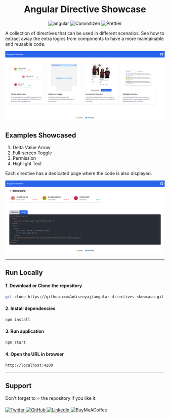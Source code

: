 <h1 align="center">Angular Directive Showcase</h1>
<p align="center">
  <img src="https://img.shields.io/badge/Angular-v12-red?style=for-the-badge&logo=angular" alt="angular">
  <img src="https://img.shields.io/badge/Conventional Commits-friendly-brightgreen.svg?style=for-the-badge&logo=git" alt="Commitizen">
  <img src="https://img.shields.io/badge/Styled_with-Prettier-ff69b4.svg?style=for-the-badge&logo=prettier" alt="Prettier">
</p>

A collection of directives that can be used in different scenarios. See how to extract
away the extra logics from components to have a more maintainable and reusable code.

![Angular Directives Showcase](./docs/assets/feature-image.jpg)

## Examples Showcased

1. Delta Value Arrow
2. Full-screen Toggle
3. Permission
4. Highlight Text

Each directive has a dedicated page where the code is also displayed.

![Angular Directives Detail](./docs/assets/detail-page.jpg)

---

## Run Locally

#### 1. Download or Clone the repository

```sh
git clone https://github.com/adisreyaj/angular-directives-showcase.git
```

#### 2. Install dependencies

```sh
npm install
```

#### 3. Run application

```sh
npm start
```

#### 4. Open the URL in browser

```
http://localhost:4200
```

---

## Support

Don't forget to ⭐ the repository if you like it.

 <a href="https://twitter.com/AdiSreyaj">
 <img alt="Twitter" src="https://img.shields.io/badge/@Adisreyaj-%231DA1F2.svg?style=for-the-badge&logo=Twitter&logoColor=white"/>
 </a>
 <a href="https://github.com/adisreyaj">
<img alt="GitHub" src="https://img.shields.io/badge/github-%23121011.svg?style=for-the-badge&logo=github&logoColor=white"/>
</a>
 <a href="https://www.buymeacoffee.com/adisreyaj">
 <a href="https://www.linkedin.com/in/adithyasreyaj/">
 <img alt="LinkedIn" src="https://img.shields.io/badge/linkedin-%230077B5.svg?style=for-the-badge&logo=linkedin&logoColor=white"/>
</a>
 <img alt="BuyMeACoffee" src="https://img.shields.io/badge/Buy%20Me%20a%20Coffee-ffdd00?style=for-the-badge&logo=buy-me-a-coffee&logoColor=black" />
</a>
